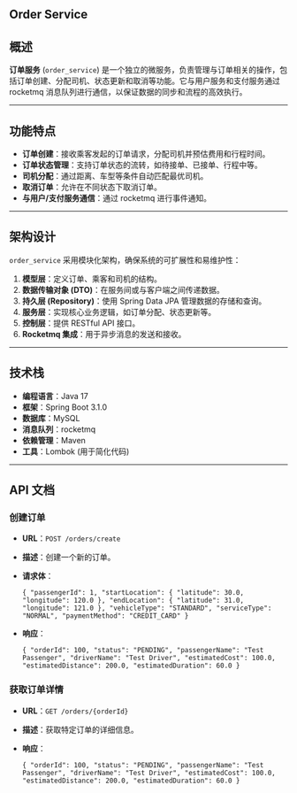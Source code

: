 **Order Service**
-----------------

概述
--

**订单服务** (`order_service`) 是一个独立的微服务，负责管理与订单相关的操作，包括订单创建、分配司机、状态更新和取消等功能。它与用户服务和支付服务通过 rocketmq 消息队列进行通信，以保证数据的同步和流程的高效执行。

* * * * *

功能特点
----

-   **订单创建**：接收乘客发起的订单请求，分配司机并预估费用和行程时间。
-   **订单状态管理**：支持订单状态的流转，如待接单、已接单、行程中等。
-   **司机分配**：通过距离、车型等条件自动匹配最优司机。
-   **取消订单**：允许在不同状态下取消订单。
-   **与用户/支付服务通信**：通过 rocketmq 进行事件通知。

* * * * *

架构设计
----

`order_service` 采用模块化架构，确保系统的可扩展性和易维护性：

1.  **模型层**：定义订单、乘客和司机的结构。
2.  **数据传输对象 (DTO)**：在服务间或与客户端之间传递数据。
3.  **持久层 (Repository)**：使用 Spring Data JPA 管理数据的存储和查询。
4.  **服务层**：实现核心业务逻辑，如订单分配、状态更新等。
5.  **控制层**：提供 RESTful API 接口。
6.  **Rocketmq 集成**：用于异步消息的发送和接收。

* * * * *

技术栈
---

-   **编程语言**：Java 17
-   **框架**：Spring Boot 3.1.0
-   **数据库**：MySQL
-   **消息队列**：rocketmq
-   **依赖管理**：Maven
-   **工具**：Lombok (用于简化代码)

* * * * *

API 文档
------

### 创建订单

-   **URL**：`POST /orders/create`
-   **描述**：创建一个新的订单。
-   **请求体**：


    `{
      "passengerId": 1,
      "startLocation": {
        "latitude": 30.0,
        "longitude": 120.0
      },
      "endLocation": {
        "latitude": 31.0,
        "longitude": 121.0
      },
      "vehicleType": "STANDARD",
      "serviceType": "NORMAL",
      "paymentMethod": "CREDIT_CARD"
    }`

-   **响应**：



    `{
      "orderId": 100,
      "status": "PENDING",
      "passengerName": "Test Passenger",
      "driverName": "Test Driver",
      "estimatedCost": 100.0,
      "estimatedDistance": 200.0,
      "estimatedDuration": 60.0
    }`

### 获取订单详情

-   **URL**：`GET /orders/{orderId}`
-   **描述**：获取特定订单的详细信息。
-   **响应**：



    `{
      "orderId": 100,
      "status": "PENDING",
      "passengerName": "Test Passenger",
      "driverName": "Test Driver",
      "estimatedCost": 100.0,
      "estimatedDistance": 200.0,
      "estimatedDuration": 60.0
    }`
